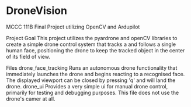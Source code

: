 # DroneVision
MCCC 111B Final Project utilizing OpenCV and Ardupilot

Project Goal
This project utilizes the pyardrone and openCV libraries to create a simple drone control system that tracks a and follows a single human face, positioning the drone to keep the tracked object in the center of its field of view.

Files
drone_face_tracking Runs an autonomous drone functionality that immediately launches the drone and begins reacting to a recognised face. The displayed viewport can be closed by pressing 'q' and will land the drone.
drone_ui Provides a very simple ui for manual drone control, primarily for testing and debugging purposes. This file does not use the drone's camer at all.
